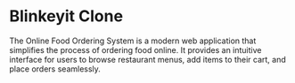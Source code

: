 # Blinkeyit Clone 
The Online Food Ordering System is a modern web application that simplifies the process of ordering food online. It provides an intuitive interface for users to browse restaurant menus, add items to their cart, and place orders seamlessly.

